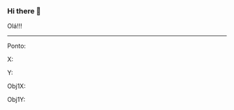 ### Hi there 👋

Olá!!!

<div>
<canvas id="stage" width="300" height="300"></canvas>
<hr>
<p>Ponto:<p id="ponto"></p></p>
<p>X:<div id="ix"></div></p>
<p>Y:<p id="iy"></p></p>
<p>Obj1X:<p id="obj1x"></p></p>
<p>Obj1Y:<p id="obj1y"></p></p>

<script type="text/javascript">
    window.onload = function(){
        var stage = document.getElementById("stage");
        var ctx = stage.getContext("2d");

        setInterval(game,1);

        var x = 200;
        var y = 200;

        var obj1x = Math.round(Math.random()*260);
        var obj1y = Math.round(Math.random()*260);

        var ponto = 0;

        function game(){

            ctx.fillStyle = "blue";
            ctx.fillRect(0,0,stage.width,stage.height);

            ctx.fillStyle = "green";
            ctx.fillRect(obj1x,obj1y,20,20);

            if(x === obj1x & y === obj1y){
                obj1x = Math.round(Math.random()*260);
                obj1y = Math.round(Math.random()*260);
                ponto ++;
            }

            if(y < obj1y) {
                y++;
            } else if (y == obj1y) {

            } else {
                y--;
            }

            if(x < obj1x) {
                x++;
            } else if (x == obj1x) {

            } else {
                x--;
            }

            ctx.fillStyle = "yellow";
            ctx.fillRect(x,y,20,20);

            var ix = document.getElementById("ix");
            var iy = document.getElementById("iy");

            ix.innerHTML = x;
            iy.innerHTML = y;

            var iobj1x = document.getElementById("obj1x");
            var iobj1y = document.getElementById("obj1y");

            iobj1x.innerHTML = obj1x;
            iobj1y.innerHTML = obj1y;

            var iponto = document.getElementById("ponto");
            iponto.innerHTML = ponto;


        }

    }
</script>
</div>

